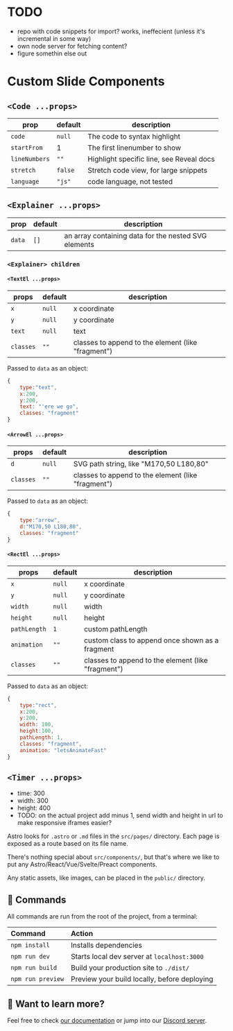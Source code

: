 # TODO

- repo with code snippets for import? works, ineffecient (unless it's incremental in some way)
- own node server for fetching content?
- figure somethin else out

# Custom Slide Components

## `<Code ...props>`

| prop          | default | description                              |
| ------------- | ------- | ---------------------------------------- |
| `code`        | `null`  | The code to syntax highlight             |
| `startFrom`   | 1       | The first linenumber to show             |
| `lineNumbers` | `""`    | Highlight specific line, see Reveal docs |
| `stretch`     | `false` | Stretch code view, for large snippets    |
| `language`    | `"js"`  | code language, not tested                |

## `<Explainer ...props>`

| prop   | default | description                                          |
| ------ | ------- | ---------------------------------------------------- |
| `data` | `[]`    | an array containing data for the nested SVG elements |

### `<Explainer> children`

#### `<TextEl ...props>`

| props     | default | description                                        |
| --------- | ------- | -------------------------------------------------- |
| `x`       | `null`  | x coordinate                                       |
| `y`       | `null`  | y coordinate                                       |
| `text`    | `null`  | text                                               |
| `classes` | `""`    | classes to append to the element (like "fragment") |

Passed to `data` as an object:

```js
{
    type:"text",
    x:200,
    y:200,
    text: "'ere we go",
    classes: "fragment"
}
```

#### `<ArrowEl ...props>`

| props     | default | description                                        |
| --------- | ------- | -------------------------------------------------- |
| `d`       | `null`  | SVG path string, like "M170,50 L180,80"            |
| `classes` | `""`    | classes to append to the element (like "fragment") |

Passed to `data` as an object:

```js
{
    type:"arrow",
    d:"M170,50 L180,80",
    classes: "fragment"
}
```

#### `<RectEl ...props>`

| props        | default | description                                        |
| ------------ | ------- | -------------------------------------------------- |
| `x`          | `null`  | x coordinate                                       |
| `y`          | `null`  | y coordinate                                       |
| `width`      | `null`  | width                                              |
| `height`     | `null`  | height                                             |
| `pathLength` | `1`     | custom pathLength                                  |
| `animation`  | `""`    | custom class to append once shown as a fragment    |
| `classes`    | `""`    | classes to append to the element (like "fragment") |

Passed to `data` as an object:

```js
{
    type:"rect",
    x:200,
    y:200,
    width: 100,
    height:100,
    pathLength: 1,
    classes: "fragment",
    animation: "letsAnimateFast"
}
```

## `<Timer ...props>`

- time: 300
- width: 300
- height: 400
- TODO: on the actual project add minus 1, send width and height in url to make responsive iframes easier?

Astro looks for `.astro` or `.md` files in the `src/pages/` directory. Each page is exposed as a route based on its file name.

There's nothing special about `src/components/`, but that's where we like to put any Astro/React/Vue/Svelte/Preact components.

Any static assets, like images, can be placed in the `public/` directory.

## 🧞 Commands

All commands are run from the root of the project, from a terminal:

| Command           | Action                                       |
| :---------------- | :------------------------------------------- |
| `npm install`     | Installs dependencies                        |
| `npm run dev`     | Starts local dev server at `localhost:3000`  |
| `npm run build`   | Build your production site to `./dist/`      |
| `npm run preview` | Preview your build locally, before deploying |

## 👀 Want to learn more?

Feel free to check [our documentation](https://github.com/withastro/astro) or jump into our [Discord server](https://astro.build/chat).
